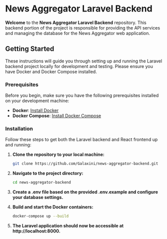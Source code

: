 # News Aggregator Laravel Backend

**Welcome** to the **News Aggregator Laravel Backend** repository. This backend portion of the project is responsible for providing the API services and managing the database for the News Aggregator web application.

## Getting Started

These instructions will guide you through setting up and running the Laravel backend project locally for development and testing. Please ensure you have Docker and Docker Compose installed.

### Prerequisites

Before you begin, make sure you have the following prerequisites installed on your development machine:

- **Docker**: [Install Docker](https://docs.docker.com/get-docker/)
- **Docker Compose**: [Install Docker Compose](https://docs.docker.com/compose/install/)

### Installation

Follow these steps to get both the Laravel backend and React frontend up and running:

1. **Clone the repository to your local machine:**

   ```bash
   git clone https://github.com/Galaxini/news-aggregator-backend.git
2. **Navigate to the project directory:**

   ```bash
   cd news-aggregator-backend
3. **Create a .env file based on the provided .env.example and configure your database settings.**
4. **Build and start the Docker containers:**

   ```bash
   docker-compose up --build
5. **The Laravel application should now be accessible at http://localhost:8000.**
